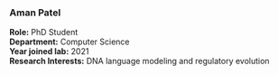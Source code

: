 ### Aman Patel

**Role:** PhD Student  
**Department:** Computer Science  
**Year joined lab:** 2021  
**Research Interests:** DNA language modeling and regulatory evolution
